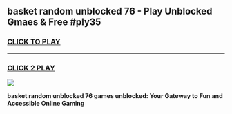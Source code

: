 
## basket random unblocked 76 - Play Unblocked Gmaes & Free #ply35
<h3>
<a href="https://premium.freeplayer.one?title=basket_random_unblocked_76&ref=03M">CLICK TO PLAY</a></h3>
<hr>

<h3>
<a href="https://premium.freeplayer.one?title=basket_random_unblocked_76&ref=03M">CLICK 2 PLAY</a>
  
</h3>

<a href="https://premium.freeplayer.one?title=basket_random_unblocked_76&ref=03M"><img src="https://clearcache.store/games.png"></a>


**basket random unblocked 76 games unblocked: Your Gateway to Fun and Accessible Online Gaming**
